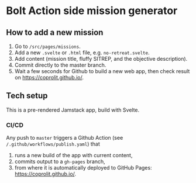 # Bolt Action side mission generator

## How to add a new mission

1. Go to `/src/pages/missions`.
2. Add a new `.svelte` or `.html` file, e.g. `no-retreat.svelte`.
3. Add content (mission title, fluffy SITREP, and the objective description).
4. Commit directly to the master branch.
5. Wait a few seconds for Github to build a new web app, then check result on https://coprolit.github.io/. 

## Tech setup

This is a pre-rendered Jamstack app, build with Svelte.

### CI/CD
Any push to `master` triggers a Github Action (see `/.github/workflows/publish.yaml`) that
1. runs a new build of the app with current content,
2. commits output to a `gh-pages` branch,
3. from where it is automatically deployed to GitHub Pages: https://coprolit.github.io/.

